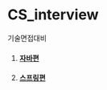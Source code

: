 # CS_interview
기술면접대비

<ol>
  <li><h4><a href="https://github.com/Spider-Webs/CS_interview/blob/main/theme/Java.md">자바편</a></h4></li>
   <li><h4><a href="https://github.com/Spider-Webs/CS_interview/blob/main/theme/spring.md">스프링편</a></h4></li>
</ol>
